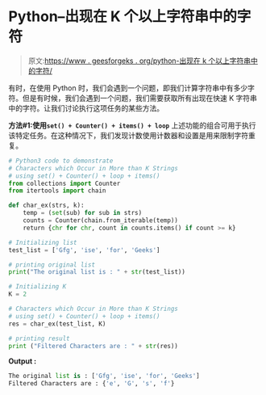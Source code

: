 # Python–出现在 K 个以上字符串中的字符

> 原文:[https://www . geesforgeks . org/python-出现在 k 个以上字符串中的字符/](https://www.geeksforgeeks.org/python-characters-which-occur-in-more-than-k-strings/)

有时，在使用 Python 时，我们会遇到一个问题，即我们计算字符串中有多少字符。但是有时候，我们会遇到一个问题，我们需要获取所有出现在快速 K 字符串中的字符。让我们讨论执行这项任务的某些方法。

**方法#1:使用`set() + Counter() + items() + loop`**
上述功能的组合可用于执行该特定任务。在这种情况下，我们发现计数使用计数器和设置是用来限制字符重复。

```py
# Python3 code to demonstrate 
# Characters which Occur in More than K Strings
# using set() + Counter() + loop + items()
from collections import Counter
from itertools import chain

def char_ex(strs, k):
    temp = (set(sub) for sub in strs)
    counts = Counter(chain.from_iterable(temp))
    return {chr for chr, count in counts.items() if count >= k}

# Initializing list
test_list = ['Gfg', 'ise', 'for', 'Geeks']

# printing original list
print("The original list is : " + str(test_list))

# Initializing K
K = 2

# Characters which Occur in More than K Strings
# using set() + Counter() + loop + items()
res = char_ex(test_list, K)

# printing result 
print ("Filtered Characters are : " + str(res))
```

**Output :**

```py
The original list is : ['Gfg', 'ise', 'for', 'Geeks']
Filtered Characters are : {'e', 'G', 's', 'f'}

```